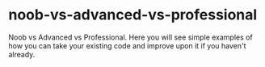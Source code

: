 # noob-vs-advanced-vs-professional
Noob vs Advanced vs Professional.  Here you will see simple examples of how you can take your existing code and improve upon it if you haven't already.
